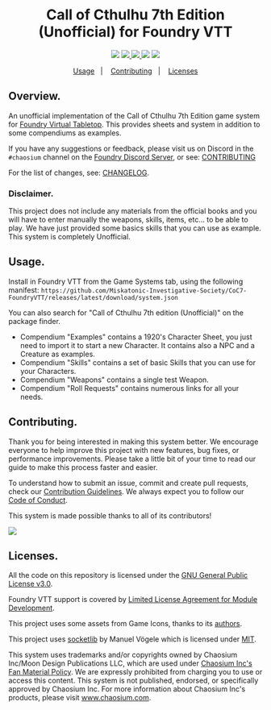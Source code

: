 <h1 align="center">Call of Cthulhu 7th Edition (Unofficial) for Foundry VTT</h1>
<p align="center">
  <img src="https://img.shields.io/github/repo-size/Miskatonic-Investigative-Society/CoC7-FoundryVTT.svg">
  <a href="https://github.com/Miskatonic-Investigative-Society/CoC7-FoundryVTT/commits/develop">
    <img src="https://img.shields.io/github/last-commit/Miskatonic-Investigative-Society/CoC7-FoundryVTT.svg">
  </a>
  <a href="https://github.com/Miskatonic-Investigative-Society/CoC7-FoundryVTT/issues">
    <img src="https://img.shields.io/github/issues/Miskatonic-Investigative-Society/CoC7-FoundryVTT.svg">
  </a>
  <img src="https://img.shields.io/github/license/Miskatonic-Investigative-Society/CoC7-FoundryVTT.svg">
  <img src="https://img.shields.io/github/downloads/Miskatonic-Investigative-Society/CoC7-FoundryVTT/latest/total">
</p>
<p align="center">
  <a href="#usage">Usage</a>&nbsp;&nbsp;&nbsp;|&nbsp;&nbsp;&nbsp;
  <a href="#contributing">Contributing</a>&nbsp;&nbsp;&nbsp;|&nbsp;&nbsp;&nbsp;
  <a href="#licenses">Licenses</a>
</p>

## Overview.

An unofficial implementation of the Call of Cthulhu 7th Edition game system for [Foundry Virtual Tabletop](http://foundryvtt.com). This provides sheets and system in addition to some compendiums as examples.

If you have any suggestions or feedback, please visit us on Discord in the `#chaosium` channel on the [Foundry Discord Server](discord.gg/foundryvtt), or see: [CONTRIBUTING](https://github.com/Miskatonic-Investigative-Society/CoC7-FoundryVTT/blob/develop/.github/CONTRIBUTING.md)

For the list of changes, see: [CHANGELOG](https://github.com/Miskatonic-Investigative-Society/CoC7-FoundryVTT/blob/develop/.github/CHANGELOG.md).

### Disclaimer.

This project does not include any materials from the official books and you will have to enter manually the weapons, skills, items, etc… to be able to play. We have just provided some basics skills that you can use as example. This system is completely Unofficial.

## Usage.

Install in Foundry VTT from the Game Systems tab, using the following manifest:
`https://github.com/Miskatonic-Investigative-Society/CoC7-FoundryVTT/releases/latest/download/system.json`

You can also search for "Call of Cthulhu 7th edition (Unofficial)" on the package finder.

- Compendium "Examples" contains a 1920's Character Sheet, you just need to import it to start a new Character. It contains also a NPC and a Creature as examples.
- Compendium "Skills" contains a set of basic Skills that you can use for your Characters.
- Compendium "Weapons" contains a single test Weapon.
- Compendium "Roll Requests" contains numerous links for all your needs.

## Contributing.

Thank you for being interested in making this system better. We encourage everyone to help improve this project with new features, bug fixes, or performance improvements. Please take a little bit of your time to read our guide to make this process faster and easier.

To understand how to submit an issue, commit and create pull requests, check our [Contribution Guidelines](https://github.com/Miskatonic-Investigative-Society/CoC7-FoundryVTT/blob/develop/.github/CONTRIBUTING.md). We always expect you to follow our [Code of Conduct](https://github.com/Miskatonic-Investigative-Society/CoC7-FoundryVTT/blob/develop/.github/CODE_OF_CONDUCT.md).

This system is made possible thanks to all of its contributors!

<a href="https://github.com/Miskatonic-Investigative-Society/CoC7-FoundryVTT/graphs/contributors">
  <img src="https://contrib.rocks/image?repo=Miskatonic-Investigative-Society/CoC7-FoundryVTT" />
</a>

## Licenses.

All the code on this repository is licensed under the [GNU General Public License v3.0](https://github.com/Miskatonic-Investigative-Society/CoC7-FoundryVTT/blob/develop/LICENSE).

Foundry VTT support is covered by [Limited License Agreement for Module Development](https://foundryvtt.com/article/license/).

This project uses some assets from Game Icons, thanks to its [authors](https://game-icons.net/about.html#authors).

This project uses [socketlib](https://github.com/manuelVo/foundryvtt-socketlib) by Manuel Vögele which is licensed under [MIT](lib/socketlib/LICENSE).

This system uses trademarks and/or copyrights owned by Chaosium Inc/Moon Design Publications LLC, which are used under [Chaosium Inc's Fan Material Policy](https://www.chaosium.com/fan-material-policy/). We are expressly prohibited from charging you to use or access this content. This system is not published, endorsed, or specifically approved by Chaosium Inc. For more information about Chaosium Inc's products, please visit www.chaosium.com.
